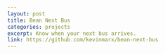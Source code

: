 ```yaml
---
layout: post
title: Bean Next Bus
categories: projects
excerpt: Know when your next bus arrives.
link: https://github.com/kevinmarx/bean-next-bus
---
```

